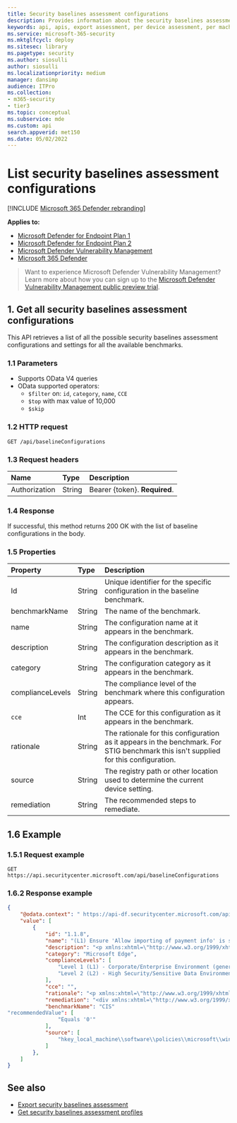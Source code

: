 ```yaml
---
title: Security baselines assessment configurations
description: Provides information about the security baselines assessment configurations that pull "Microsoft Defender Vulnerability Management" data. There are different API calls to get different types of data. In general, each API call contains the requisite data for devices in your organization.
keywords: api, apis, export assessment, per device assessment, per machine assessment, vulnerability assessment report, device vulnerability assessment, device vulnerability report, secure configuration assessment, secure configuration report, software vulnerabilities assessment, software vulnerability report, vulnerability report by machine,
ms.service: microsoft-365-security
ms.mktglfcycl: deploy
ms.sitesec: library
ms.pagetype: security
ms.author: siosulli
author: siosulli
ms.localizationpriority: medium
manager: dansimp
audience: ITPro
ms.collection: 
- m365-security
- tier3
ms.topic: conceptual
ms.subservice: mde
ms.custom: api
search.appverid: met150
ms.date: 05/02/2022
---
```


# List security baselines assessment configurations

[!INCLUDE [Microsoft 365 Defender rebranding](../../includes/microsoft-defender.md)]

**Applies to:**

- [Microsoft Defender for Endpoint Plan 1](https://go.microsoft.com/fwlink/?linkid=2154037)
- [Microsoft Defender for Endpoint Plan 2](https://go.microsoft.com/fwlink/?linkid=2154037)
- [Microsoft Defender Vulnerability Management](../defender-vulnerability-management/index.yml)
- [Microsoft 365 Defender](https://go.microsoft.com/fwlink/?linkid=2118804)

> Want to experience Microsoft Defender Vulnerability Management? Learn more about how you can sign up to the [Microsoft Defender Vulnerability Management public preview trial](../defender-vulnerability-management/get-defender-vulnerability-management.md).

## 1. Get all security baselines assessment configurations

This API retrieves a list of all the possible security baselines assessment configurations and settings for all the available benchmarks.

### 1.1 Parameters

- Supports OData V4 queries
- OData supported operators:
  - `$filter` on: `id`, `category`, `name`, `CCE`
  - `$top` with max value of 10,000
  - `$skip`

### 1.2 HTTP request

```http
GET /api/baselineConfigurations 
```

### 1.3 Request headers

Name|Type|Description
:---|:---|:---
Authorization|String|Bearer {token}. **Required**.

### 1.4 Response

If successful, this method returns 200 OK with the list of baseline configurations in the body.

### 1.5 Properties

|Property | Type | Description |
|:---|:---|:---|
|Id | String | Unique identifier for the specific configuration in the baseline benchmark.
|benchmarkName| String | The name of the benchmark.
|name | String | The configuration name at it appears in the benchmark.
|description | String | The configuration description as it appears in the benchmark.
|category | String | The configuration  category as it appears in the benchmark.
|complianceLevels|String|The compliance level of the benchmark where this configuration appears.
|`cce`|Int|The CCE for this configuration as it appears in the benchmark.
|rationale |String|The rationale for this configuration as it appears in the benchmark. For STIG benchmark this isn't supplied for this configuration.
|source|String| The registry path or other location used to determine the current device setting.
|remediation|String| The recommended steps to remediate.

## 1.6 Example

### 1.5.1 Request example

```http
GET https://api.securitycenter.microsoft.com/api/baselineConfigurations
```

### 1.6.2 Response example

```json
{
    "@odata.context": " https://api-df.securitycenter.microsoft.com/api/$metadata#BaselineConfigurations ", 
    "value": [
        {
            "id": "1.1.8", 
            "name": "(L1) Ensure 'Allow importing of payment info' is set to 'Disabled'",
            "description": "<p xmlns:xhtml=\"http://www.w3.org/1999/xhtml\">This policy setting controls whether users are able to import payment information from another browser into Microsoft Edge as well as whether payment information is imported on first use.</p>",
            "category": "Microsoft Edge",
            "complianceLevels": [
                "Level 1 (L1) - Corporate/Enterprise Environment (general use)",
                "Level 2 (L2) - High Security/Sensitive Data Environment (limited functionality)"
            ],
            "cce": "",
            "rationale": "<p xmlns:xhtml=\"http://www.w3.org/1999/xhtml\">Having payment information automatically imported or allowing users to import payment data from another browser into Microsoft Edge could allow for sensitive data to be imported into Edge.</p>",
            "remediation": "<div xmlns:xhtml=\"http://www.w3.org/1999/xhtml\">\r\n  <p>\r\n    <p>\r\nTo establish the recommended configuration via GP, set the following UI path to                 <span class=\"inline_block\">Disabled</span></p>\r\n    <code class=\"code_block\">Computer Configuration\\Policies\\Administrative Templates\\Microsoft Edge\\Allow importing of payment info\r\n</code>\r\n    <p>\r\n      <strong>Note:</strong>\r\n This Group Policy path may not exist by default. It is provided by the Group Policy template                 <span class=\"inline_block\">MSEdge.admx/adml</span>\r\n that can be downloaded from Microsoft                 <a href=\"https://www.microsoft.com/en-us/edge/business/download\">here</a>\r\n.              </p>\r\n    <p class=\"bold\">Impact:</p>\r\n    <p>\r\n      <p>Users will be unable to perform a payment information import from other browsers into Microsoft Edge.</p>\r\n    </p>\r\n  </p>\r\n</div>",
            "benchmarkName": "CIS"
"recommendedValue": [ 
                "Equals '0'" 
            ], 
            "source": [ 
                "hkey_local_machine\\software\\policies\\microsoft\\windows\\eventlog\\security\\retention" 
            ]
        }, 
    ] 
} 
```

## See also

- [Export security baselines assessment](export-security-baseline-assessment.md)
- [Get security baselines assessment profiles](get-security-baselines-assessment-profiles.md)
